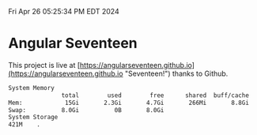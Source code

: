 Fri Apr 26 05:25:34 PM EDT 2024

# Angular Seventeen


This project is live at [https://angularseventeen.github.io](https://angularseventeen.github.io "Seventeen!") thanks to Github.

```bash
System Memory
               total        used        free      shared  buff/cache   available
Mem:            15Gi       2.3Gi       4.7Gi       266Mi       8.8Gi        12Gi
Swap:          8.0Gi          0B       8.0Gi
System Storage
421M	.
```
